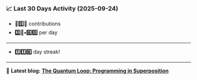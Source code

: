 <!--START_STATS-->
### 📈 Last 30 Days Activity (2025-09-24)  
- **🎱5️⃣🎱** contributions  
- **2️⃣🎱•6️⃣0️⃣** per day
---
- **1️⃣1️⃣6️⃣** day streak!
---
📝 **Latest blog:** [**The Quantum Loop: Programming in Superposition**](https://andriak.com/blog/quantum-loop)
<!--END_STATS-->

